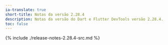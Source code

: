 ```yaml
---
ia-translate: true
short-title: Notas da versão 2.28.4
description: Notas da versão do Dart e Flutter DevTools versão 2.28.4.
toc: false
---
```


{% include ./release-notes-2.28.4-src.md %}
